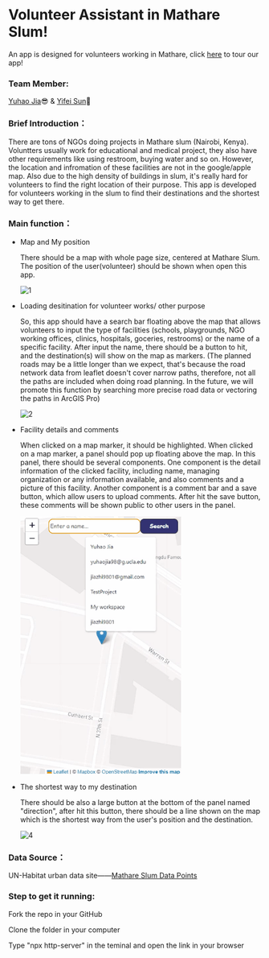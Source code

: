 # Volunteer Assistant in Mathare Slum!
An app is designed for volunteers working in Mathare, click [here](https://miaomiao612.github.io/Mathare-Slum-Facilities-App/ "悬停显示文字") to tour our app!

### Team Member: 

   [Yuhao Jia](https://github.com/YuhaoChrisJ "悬停显示文字")😎 & [Yifei Sun](https://github.com/miaomiao612 "悬停显示文字")👻

### Brief Introduction：

There are tons of NGOs doing projects in Mathare slum (Nairobi, Kenya). Voluntters usually work for educational and medical project, they also have other requirements like using restroom, buying water and so on. However, the location and infromation of these facilities are not in the google/apple map. Also due to the high density of buildings in slum, it's really hard for volunteers to find the right location of their purpose. This app is developed for volunteers working in the slum to find their destinations and the shortest way to get there.

### Main function：
* Map and My position

   There should be a map with whole page size, centered at Mathare Slum.
   The position of the user(volunteer) should be shown when open this app.
   
   <img src="https://github.com/miaomiao612/Mathare-Slum-Facilities-App/blob/main/%E5%8A%A8%E7%94%BB1.gif" width="320" alt="1">

* Loading desitination for volunteer works/ other purpose

   So, this app should have a search bar floating above the map that allows volunteers to input the type of facilities (schools, playgrounds, NGO working offices,      clinics, hospitals, goceries, restrooms) or the name of a specific facility.
After input the name, there should be a button to hit, and the destination(s) will show on the map as markers. (The planned roads may be a little longer than we expect, that's because the road network data from leaflet doesn't cover narrow paths, therefore, not all the paths are included when doing road planning. In the future, we will promote this function by searching more precise road data or vectoring the paths in ArcGIS Pro)

   <img src="https://github.com/miaomiao612/Mathare-Slum-Facilities-App/blob/main/%E5%8A%A8%E7%94%BB2.gif" width="320" alt="2">

* Facility details and comments

   When clicked on a map marker, it should be highlighted.
   When clicked on a map marker, a panel should pop up floating above the map. In this panel, there should be several components.
   One component is the detail information of the clicked facility, including name, managing organization or any information available, and also comments and a picture of this facility.
   Another component is a comment bar and a save button, which allow users to upload comments. After hit the save button, these comments will be shown public to other users in the panel.
   
   <img src="https://github.com/miaomiao612/Mathare-Slum-Facilities-App/blob/main/%E5%8A%A8%E7%94%BB3.gif" width="320" alt="3">

* The shortest way to my destination

   There should be also a large button at the bottom of the panel named "direction", after hit this button, there should be a line shown on the map which is the shortest way from the user's position and the destination.

   <img src="https://github.com/miaomiao612/Mathare-Slum-Facilities-App/blob/main/%E5%8A%A8%E7%94%BB4.gif" width="320" alt="4">

### Data Source：
UN-Habitat urban data site——[Mathare Slum Data Points](https://github.com/miaomiao612](https://data.unhabitat.org/datasets/GUO-UN-Habitat::mathare-slum-data-points/explore?location=-0.690293%2C35.785444%2C9.59) "悬停显示文字")

### Step to get it running:
Fork the repo in your GitHub

Clone the folder in your computer

Type "npx http-server" in the teminal and open the link in your browser



